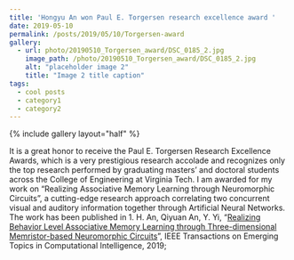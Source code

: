 ```yaml
---
title: 'Hongyu An won Paul E. Torgersen research excellence award '
date: 2019-05-10
permalink: /posts/2019/05/10/Torgersen-award
gallery:
  - url: photo/20190510_Torgersen_award/DSC_0185_2.jpg
    image_path: /photo/20190510_Torgersen_award/DSC_0185_2.jpg
    alt: "placeholder image 2"
    title: "Image 2 title caption"
tags:
  - cool posts
  - category1
  - category2
---
```


 
{% include gallery layout="half" %}

It is a great honor to receive the Paul E. Torgersen Research Excellence Awards, which is a very prestigious research accolade and recognizes only the top research performed by graduating masters’ and doctoral students across the College of Engineering at Virginia Tech. I am awarded for my work   on “Realizing Associative Memory Learning through Neuromorphic Circuits”, a cutting-edge research approach correlating two concurrent visual and auditory information together through Artificial Neural Networks. The work has been published in 1.  H. An, Qiyuan An, Y. Yi, “[Realizing Behavior Level Associative Memory Learning through Three-dimensional Memristor-based Neuromorphic Circuits](https://ieeexplore.ieee.org/abstract/document/8753741/)”, IEEE Transactions on Emerging Topics in Computational Intelligence, 2019;